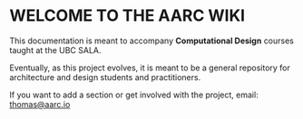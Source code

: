 # WELCOME TO THE AARC WIKI

This documentation is meant to accompany **Computational Design** courses taught at the UBC SALA.

Eventually, as this project evolves, it is meant to be a general repository for architecture and design students and practitioners.

If you want to add a section or get involved with the project, email: thomas@aarc.io